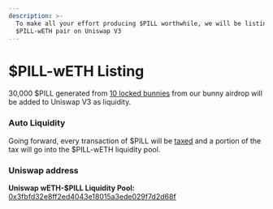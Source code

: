 ```yaml
---
description: >-
  To make all your effort producing $PILL worthwhile, we will be listing a
  $PILL-wETH pair on Uniswap V3
---
```


# $PILL-wETH Listing

30,000 $PILL generated from [10 locked bunnies](../overview/bunny-airdrop.md) from our bunny airdrop will be added to Uniswap V3 as liquidity.

### **Auto Liquidity**

Going forward, every transaction of $PILL will be [taxed](usdpill-lp.md) and a portion of the tax will go into the $PILL-wETH liquidity pool.

### Uniswap address

**Uniswap wETH-$PILL Liquidity Pool:** [0x3fbfd32e8ff2ed4043e18015a3ede029f7d2d68f](https://info.uniswap.org/#/pools/0x3fbfd32e8ff2ed4043e18015a3ede029f7d2d68f)
